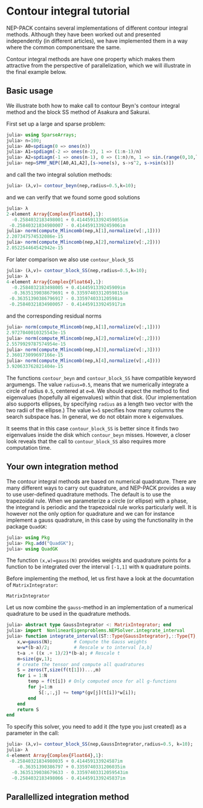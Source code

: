 # Contour integral tutorial


NEP-PACK contains several implementations of different
contour integral methods.
Although they have been worked out and
presented independently (in different articles),
we have implemented them in a way where the
common componentsare the same.

Contour integral methods are have one property
which makes them attractive from the perspective of
parallelization, which we will illustrate in
the final example below.


## Basic usage

We illustrate both how to make
call to contour Beyn's contour
integral method and the block SS method
of Asakura and Sakurai.

First set up a large and sparse problem:
```julia
julia> using SparseArrays;
julia> n=100;
julia> A0=spdiagm(0 => ones(n))
julia> A1=spdiagm(-2 => ones(n-2), 1 => (1:n-1)/n)
julia> A2=spdiagm(-1 => ones(n-1), 0 => (1:n)/n, 1 => sin.(range(0,10,length=n-1)))
julia> nep=SPMF_NEP([A0,A1,A2],[s->one(s), s->s^2, s->sin(s)])
```
and call the two integral solution methods:
```julia
julia> (λ,v)= contour_beyn(nep,radius=0.5,k=10);
```
and we can verify that we found some good solutions
```julia
julia> λ
2-element Array{Complex{Float64},1}:
  -0.2584032183498001 + 0.41445913392459055im
 -0.25840321834980007 - 0.4144591339245906im
julia> norm(compute_Mlincomb(nep,λ[1],normalize(v[:,1])))
2.207347574532086e-15
julia> norm(compute_Mlincomb(nep,λ[2],normalize(v[:,2])))
2.052254464542942e-15
```
For later comparison we also use `contour_block_SS`
```julia
julia> (λ,v)= contour_block_SS(nep,radius=0.5,k=10);
julia> λ
4-element Array{Complex{Float64},1}:
  -0.2584032183498005 + 0.4144591339245909im
  -0.3635139038679691 + 0.33597403312059815im
 -0.36351390386796917 - 0.335974033120598im
 -0.25840321834980057 - 0.4144591339245917im
```
and the corresponding residual norms
```julia
julia> norm(compute_Mlincomb(nep,λ[1],normalize(v[:,1])))
2.9727040010325543e-15
julia> norm(compute_Mlincomb(nep,λ[2],normalize(v[:,2])))
2.5579929787574954e-15
julia> norm(compute_Mlincomb(nep,λ[3],normalize(v[:,3])))
2.360173099697166e-15
julia> norm(compute_Mlincomb(nep,λ[4],normalize(v[:,4])))
3.920633762821404e-15
```
The functions `contour_beyn` and `contour_block_SS`
have compatible keyword argumengs. The value `radius=0.5`,
means that we numerically integrate  a circle of radius `0.5`,
centered at `σ=0`. We should expect the method to find
eigenvalues (hopefully all eigenvalues) within that disk.
(Our implementation also supports ellipses, by specifying
`radius` as a length two vector with the two radii of the ellipse.)
The value `k=5` specifies how many columns the search subspace has.
In general, we do not obtain more `k` eigenvalues.

It seems that in this case `contour_block_SS` is better
since it finds two eigenvalues inside the disk which
`contour_beyn` misses. However, a closer look reveals
that the call to  `contour_block_SS` also requires
more computation time.

## Your own integration method

The contour integral methods are based on numerical quadrature.
There are many different ways to carry out quadrature,
and NEP-PACK provides a way to use user-defined
quadrature methods.
The default is to use the trapezoidal rule. When we parameterize
a circle (or ellipse) with a phase, the integrand is periodic
and the trapezoidal rule works particularly well.
It is however not the only option for quadrature and
we can for instance implement a gauss quadrature,
in this case by using the functionality in the package `QuadGK`:
```julia
julia> using Pkg
julia> Pkg.add("QuadGK");
julia> using QuadGK
```
The function `(x,w)=gauss(N)` provides weights and quadrature
points for a function to be integrated over the
interval `[-1,1]` with `N` quadrature points.

Before implementing the method, let us first have a look
at the documtation of `MatrixIntegrator`:

```@docs
MatrixIntegrator
```
Let us now combine the `gauss`-method in an implementation
of a numerical quadrature to be used in the quadrature
methods.

```julia
julia> abstract type GaussIntegrator <: MatrixIntegrator; end
julia> import  NonlinearEigenproblems.NEPSolver.integrate_interval
julia> function integrate_interval(ST::Type{GaussIntegrator},::Type{T},f,gv,a,b,N,logger) where {T<:Number}
    x,w=gauss(N);        # Compute the Gauss weights
    w=w*(b-a)/2;         # Rescale w to interval [a,b]
    t=a .+ ((x .+ 1)/2)*(b-a); # Rescale t
    m=size(gv,1);
    # create the tensor and compute all quadratures
    S = zeros(T,size(f(t[1]))...,m)
    for i = 1:N
        temp = f(t[i]) # Only computed once for all g-functions
        for j=1:m
            S[:,:,j] += temp*(gv[j](t[i])*w[i]);
        end
    end
    return S
end
```
To specify this solver, you need to add it (the type you just created)
as a parameter in the call:
```julia
julia> (λ,v)= contour_block_SS(nep,GaussIntegrator,radius=0.5, k=10);
julia> λ
4-element Array{Complex{Float64},1}:
 -0.25840321834980035 + 0.414459133924587im
    -0.36351390386797 + 0.3359740331206035im
  -0.3635139038679633 - 0.33597403312059543im
  -0.2584032183498066 - 0.4144591339245837im
```


## Parallellized integration method
